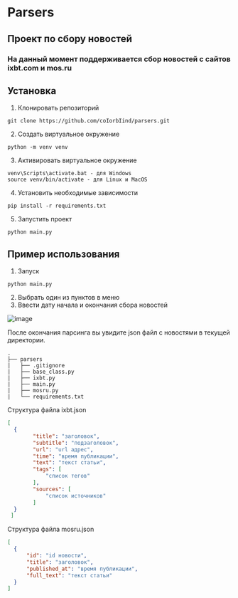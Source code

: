 # Parsers

## Проект по сбору новостей

### На данный момент поддерживается сбор новостей с сайтов ixbt.com и mos.ru

## Установка
  1. Клонировать репозиторий
  ```
  git clone https://github.com/coIorbIind/parsers.git
  ```
  2. Создать виртуальное окружение
  ```
  python -m venv venv
  ```
  3. Активировать виртуальное окружение
  ```
  venv\Scripts\activate.bat - для Windows
  source venv/bin/activate - для Linux и MacOS
  ```
  4. Установить необходимые зависимости
  ```
  pip install -r requirements.txt
  ```
  5. Запустить проект
  ```
  python main.py
  ```
  
 ## Пример использования
  1. Запуск
  ```
  python main.py
  ```
  2. Выбрать один из пунктов в меню
  3. Ввести дату начала и окончания сбора новостей
  
  ![image](https://user-images.githubusercontent.com/91391687/179394903-b7ec25af-adb3-4af3-9eb1-3b746fde6668.png)
  
  После окончания парсинга вы увидите json файл с новостями в текущей директории.
  
   ```
  .
  ├── parsers
  |   ├── .gitignore
  |   ├── base_class.py
  |   ├── ixbt.py
  |   ├── main.py
  |   ├── mosru.py
  |   └── requirements.txt
  ```
  
  Структура файла ixbt.json
  ```json
  [
    {
          "title": "заголовок",
          "subtitle": "подзаголовок",
          "url": "url адрес",
          "time": "время публикации",
          "text": "текст статьи",
          "tags": [
              "список тегов"
          ],
          "sources": [
              "список источников"
          ]
    }
   ]
  ```
  Структура файла mosru.json
  ```json
  [
    {
        "id": "id новости",
        "title": "заголовок",
        "published_at": "время публикации",
        "full_text": "текст статьи"
    }
  ]
  ```  
